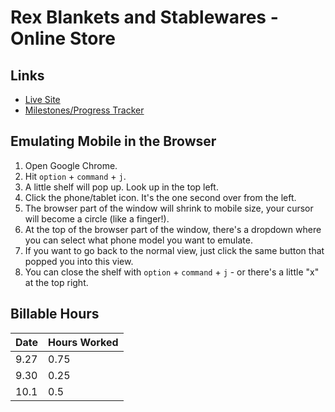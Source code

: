 # Rex Blankets and Stablewares - Online Store

## Links

* [Live Site](http://rex-blankets.herokuapp.com/)
* [Milestones/Progress Tracker](https://trello.com/b/Xz7ooDuB/rex-online-store)

## Emulating Mobile in the Browser

1. Open Google Chrome.
2. Hit `option` + `command` + `j`.
3. A little shelf will pop up. Look up in the top left.
4. Click the phone/tablet icon. It's the one second over from the left.
5. The browser part of the window will shrink to mobile size, your cursor will become a circle (like a finger!).
6. At the top of the browser part of the window, there's a dropdown where you can select what phone model you want to emulate.
7. If you want to go back to the normal view, just click the same button that popped you into this view.
8. You can close the shelf with `option` + `command` + `j` - or there's a little "x" at the top right.

## Billable Hours

Date | Hours Worked
-----|-------------
9.27 | 0.75
9.30 | 0.25
10.1 | 0.5
